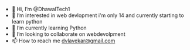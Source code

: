 - 👋 Hi, I’m @DhawalTech1
- 👀 I’m interested in web devlopment i'm only 14 and currently starting to learn python
- 🌱 I’m currently learning Python
- 💞️ I’m looking to collaborate on webdevolpment
- 📫 How to reach me dvlavekar@gmail.com

<!---
DhawalTech1/DhawalTech1 is a ✨ special ✨ repository because its `README.md` (this file) appears on your GitHub profile.
You can click the Preview link to take a look at your changes.
--->
